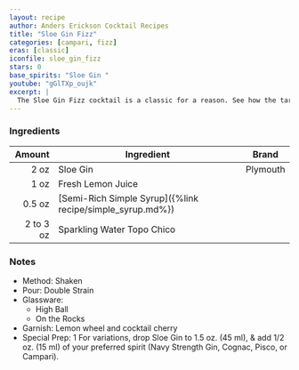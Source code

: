 ```yaml
---
layout: recipe
author: Anders Erickson Cocktail Recipes
title: "Sloe Gin Fizz"
categories: [campari, fizz]
eras: [classic]
iconfile: sloe_gin_fizz
stars: 0
base_spirits: "Sloe Gin "
youtube: "gGlTXp_oujk"
excerpt: |
  The Sloe Gin Fizz cocktail is a classic for a reason. See how the tartness of sloe berries influence this tasty drink.
---
```


### Ingredients

|    Amount | Ingredient                                                | Brand    |
| --------: | --------------------------------------------------------- | -------- |
|      2 oz | Sloe Gin                                                  | Plymouth |
|      1 oz | Fresh Lemon Juice                                         |
|    0.5 oz | [Semi-Rich Simple Syrup]({%link recipe/simple_syrup.md%}) |
| 2 to 3 oz | Sparkling Water Topo Chico                                |

### Notes

- Method: Shaken
- Pour: Double Strain
- Glassware:
  - High Ball
  - On the Rocks
- Garnish: Lemon wheel and cocktail cherry
- Special Prep: 1 For variations, drop Sloe Gin to 1.5 oz. (45 ml), & add 1/2 oz. (15 ml) of your preferred spirit (Navy Strength Gin, Cognac, Pisco, or Campari).
